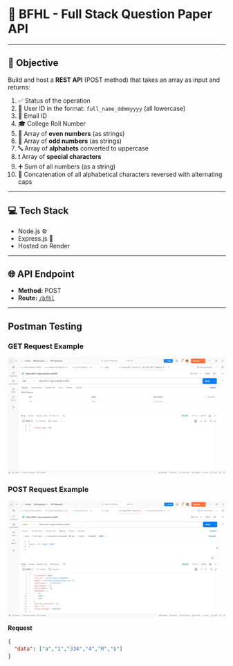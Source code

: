 # 🚀 BFHL - Full Stack Question Paper API

---

## 🎯 Objective

Build and host a **REST API** (POST method) that takes an array as input and returns:

1. ✅ Status of the operation  
2. 👤 User ID in the format: `full_name_ddmmyyyy` (all lowercase)  
3. 📧 Email ID  
4. 🎓 College Roll Number  
5. 🔢 Array of **even numbers** (as strings)  
6. 🔢 Array of **odd numbers** (as strings)  
7. 🔤 Array of **alphabets** converted to uppercase  
8. ❗ Array of **special characters**  
9. ➕ Sum of all numbers (as a string)  
10. 🔄 Concatenation of all alphabetical characters reversed with alternating caps  

---

## 💻 Tech Stack

- Node.js ⚙️  
- Express.js 🚂  
- Hosted on Render 

---

## 🌐 API Endpoint

- **Method:** POST  
- **Route:** [`/bfhl`](https://bfhl-1-hgas.onrender.com/bfhl)  

---

## Postman Testing

### GET Request Example

![GET Request Screenshot](./Screenshots/get.png)

### POST Request Example

![POST Request Screenshot](./Screenshots/post.png)

**Request**

```json
{
  "data": ["a","1","334","4","R","$"]
}
